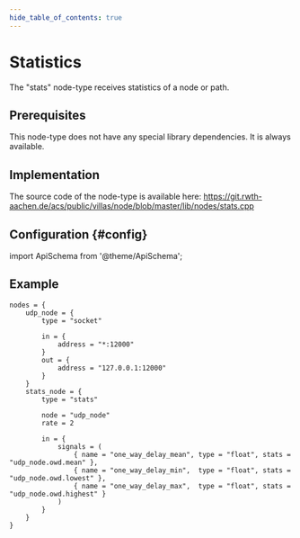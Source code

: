 ```yaml
---
hide_table_of_contents: true
---
```


# Statistics

The "stats" node-type receives statistics of a node or path.

## Prerequisites

This node-type does not have any special library dependencies. It is always available.

## Implementation

The source code of the node-type is available here:
https://git.rwth-aachen.de/acs/public/villas/node/blob/master/lib/nodes/stats.cpp

## Configuration {#config}

import ApiSchema from '@theme/ApiSchema';

<ApiSchema id="node" example pointer="#/components/schemas/stats_node" />

## Example

``` url="external/node/etc/examples/nodes/stats.conf" title="node/etc/examples/nodes/stats.conf"
nodes = {
	udp_node = {
		type = "socket"

		in = {
			address = "*:12000"
		}
		out = {
			address = "127.0.0.1:12000"
		}
	}
	stats_node = {
		type = "stats"
			
		node = "udp_node"
		rate = 2

		in = {
			signals = (
				{ name = "one_way_delay_mean", type = "float", stats = "udp_node.owd.mean" },
				{ name = "one_way_delay_min",  type = "float", stats = "udp_node.owd.lowest" },
				{ name = "one_way_delay_max",  type = "float", stats = "udp_node.owd.highest" }
			)
		}
	}
}
```
